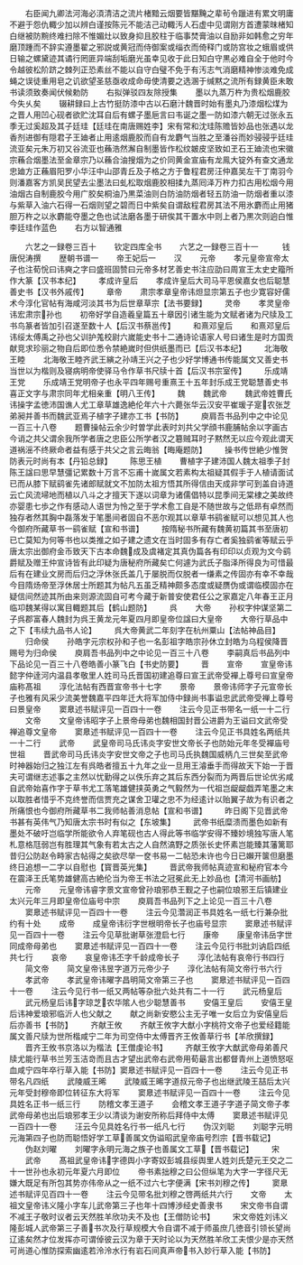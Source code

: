 <!-- { "loadSidebar": true } -->
　　右臣闻九卿法河海必湏清洁之流片楮黯云烟要皆黮黤之辈茍令躐进有累文明庸不避于怨仇輙少加以辨白谨按陈元不能洁己动輙汚人石虚中见谓刚方首遭蒙昩楮知白继被防黦终难扫除不惟媚灶以致身抑且胶柱于临事焚膏油以自励非如韩愈之穷年磨顶踵而不辞实遵墨翟之邪説或黄冠而侍御案或缁衣而倚释门或防宫妆之蛾眉或供日输之螺黛迹其谲行罔匪异端刮垢磨光虽幸见收于此日知白守黒必难自全于他时今令越彼松阶跻之棘列正恐素丝不能以自守白璧不免于有汚志气消磨精神惨淡难免成蝇之误徒重用皂之讥欲望圣慈亟收成命毋使清要之选溷于缄黙之流所有録黄臣未敢书读须致奏闻伏候勅防
　　右拟弹驳四友除授集
　　墨以九蒸万杵为贵松烟鹿胶今失乆矣
　　辍耕録曰上古竹挺防漆中古以石磨汁魏晋时始有墨丸乃漆烟松煤为之晋人用凹心砚者欲贮沈耳自后有螺子墨巵言曰韦诞之墨一防如漆六朝无过张永五季无过奚超及其子廷珪【廷珪在南唐赐姓李】宋有常和沈珪陈赡皆妙品也张遇以龙香剂进御有隠君子王廸者止用逺烟鹿胶而自有龙麝气当胜之至潘谷而妙骎骎乎廷珪流亚矣元朱万初又谷流亚也蘓浩然澥自制墨皆作松纹皴皮坚致如玊石王廸流也宋徽宗蘓合烟墨法至金章宗乃以蘓合油搜烟为之价同黄金宣庙有龙鳯大锭外有查文通龙忠廸方正蘓眉阳罗小华汪中山邵青丘及子格之方于鲁程君房汪仲嘉吴左干丁南羽今则潘嘉客方凯吴民望去尘墨法曰虬松取烟鹿胶相揉九蒸囘泽万杵力扣古用松烟今用油烟古自制鹿胶今用广胶矣桐油乃黒菜油则白防油防烟者轻五防油一防烟者重以漆与紫草入油六石得一石烟则望之碧而日中紫矣自谓敌程君房其法不用氷麝而止用猪胆万杵之以氷麝能夺墨之色也试法磨各墨于研俟其干置水中则上者乃黒次则逈白惟李廷珪作蓝色
　　右方以智通雅















　　六艺之一録卷三百十
　　钦定四库全书
　　六艺之一録卷三百十一　　　钱唐倪涛撰
　　歴朝书谱一
　　帝王妃后一
　　汉
　　元帝
　　孝元皇帝宣帝太子也注荀恱曰讳奭之字曰盛班固赞曰元帝多材艺善史书注应劭曰周宣王太史史籀所作大篆【汉书本纪】
　　孝成许皇后
　　孝成许皇后大司马平恩侯嘉女也后聪慧善史书【汉书外戚传】
　　章帝
　　肃宗孝章皇帝讳炟显宗第五子也少寛容好儒术今淳化官帖有海咸河淡其书为后世章草宗【法书要録】
　　灵帝
　　孝灵皇帝讳宏肃宗孙也
　　初帝好学自造羲皇篇五十章因引诸生能为文赋者诸为尺牍及工书鸟篆者皆加引召遂至数十人【后汉书蔡邕传】
　　和熹邓皇后
　　和熹邓皇后讳绥太傅禹之孙也父训护羗校尉六嵗能史书十二通诗论语家人号曰诸生是时方国贡献竞求珍丽之物自后即位悉令禁絶嵗时但供纸墨而已【后汉书本纪】
　　北海敬王睦
　　北海敬王睦齐武王縯之孙靖王兴之子也少好学博通书传能属文又善史书当世以为楷则及寝病明帝使驿马令作草书尺牍十首【后汉书宗室传】
　　乐成靖王党
　　乐成靖王党明帝子也永平四年赐号重熹王十五年封乐成王党聪慧善史书喜正文字与肃宗同年尤相亲重【明八王传】
　　魏
　　魏武帝
　　魏武帝姓曹氏讳操字孟徳沛国谯人尤工章草雄逸絶伦年六十六薨张华云汉安平崔瑗子寔农张芝弟昶并善书而魏武亚焉子植字子建亦工书【书防】
　　庾肩吾书品列中之中论见一百三十八卷
　　题曹操帖云余少时曽学此表时刘共父学顔书鹿脯帖余以字画古今诮之共父谓余我所学者唐之忠臣公所学者汉之簒贼耳时子黙然无以应今观此谓天道祸滛不终厥命者益有感于共父之言云晦翁【晦庵题防】
　　操书传世絶少惟贺防表元时尚有本【丹铅总録】
　　陈思王植
　　曹植字子建沛国人魏太祖季子封陈王諡曰思早慧彊记累数十万言不忘甫十嵗属文若素构太祖疑其假手于人植请面试已而从膝下赋鹞雀先诸郎赋就文不加防太祖方悟其所得信由天成非学可到盖自诗道云亡风流埽地而植以八斗之才擅天下遂以词章为诸儒倡特以昆季间无棠棣之美故终亦婴患七歩之作有感动人语世为怜之至于学术愈工自是不随世故与之低昻有卓然而独存者然其胸中磊落发于笔墨间者固自不恶尔观其以章草书鹞雀赋可以想见其人也今御府所藏草书一鹞雀赋【宣和书谱】
　　按隋秘书所藏有魏黄初篇其书至唐初已亡莫知为何等书也以类推之如子建之遗文在当时固多有存亡者奚独鹞雀等赋云乎唐太宗出御府金币致天下古本命魏成及虞褚定其真伪篇各有印印以贞观为文今鹞爵赋及赠王仲宣诗皆有此印疑为唐秘府所藏矣亡何遽为武氏子脂泽所得良为可惜最后有在建业文房而后归之浮休张氏盖几于屡脱而仅脱者一缣素之传固亦有幸不幸哉今目隋炀帝至浮休居士所题其为帖凡五虽乏精神颇多态度或疑赝伪或谓临模固亦在疑信间然迹其所由来则源流固自可考今藏于新普安使君任公之家嘉定八年春王正月临卭魏某得以寓目輙题其后【鹤山题防】
　　呉
　　大帝
　　孙权字仲谋坚第二子呉郡富春人魏封为呉王黄龙元年夏四月即皇帝位諡曰大皇帝
　　大帝行草品中之下【韦续九品书人论】
　　呉大帝黄武二年刻字在杭州粟山【法帖神品目】
　　归命侯
　　孙皓字元宗权孙和子也一名彭祖字皓宗孙休立封皓为乌程侯降晋赐号为归命侯
　　庾肩吾书品列中之中论见一百三十八卷
　　李嗣真后书品列中下品论见一百三十八卷皓善小篆飞白【书史防要】
　　晋
　　宣帝
　　宣皇帝讳懿字仲逹河内温县孝敬里人姓司马氏晋国初建追尊曰宣王武帝受襌上尊号曰宣皇帝庙称髙祖
　　淳化法帖有西晋宣帝书十七字
　　景帝
　　景帝讳师字子元宣帝长子也雅有风采少流美誉魏嘉平四年迁大将军加侍中録尚书事谥忠武武帝受禅上尊号曰景皇帝
　　窦臮述书赋评见一百四十一卷
　　注云今见正书带名一纸一十二行
　　文帝
　　文皇帝讳昭字子上景帝母弟也魏相国封晋公进爵为王谥曰文武帝受禅追尊文皇帝
　　窦臮述书赋评见一百四十一卷
　　注云今见正书具姓名两纸共一十二行
　　武帝
　　武皇帝司马氏讳炎字安世文帝长子也防始元年冬受襌庙号世祖
　　晋武帝司马氏讳炎字安世文帝之子也司马氏执魏国威柄凢三世矣至武帝时神器始归之独江左有呉皓者擅五十九年之业一旦用王濬垂手而得故天下始一于晋夫可谓继志述事之主然以忧勤得之以佚乐弃之其后东西分裂而为两晋后世论优劣咸自武帝始喜作字于草书尤工落笔雄健挟英勇之气毅然为一代祖岂龊龊戯弄笔墨之末以取胜者惜乎不克终誉而信贾充之谋舍卫瓘之忠不为经逺计以贻翼子故为有识者之所痛恨也今御府所藏草书二我师帖善消息帖【宣和书谱】
　　昨日阁下见晋武帝书甚有英伟气乃知唐太宗书时有似之【东坡集】
　　武帝书纸糜溃而墨色如新有墨处不破吁岂临学所能欲令人弃笔砚也古人得此等书临学安得不臻妙境独写唐人笔札意格尫弱岂有胜理其气象有若太古之人自然滈野之质张长史怀素岂能臻其藩篱耶昔归公防赵令畤家古帖得之矣欲尽举一奁书易一二帖恐未许也今日已嬾开箧但磨墨终日追想一二字以自慰也【寳晋英光集】
　　晋武帝我师帖真迹宣和秘府官本今在震泽王氏笔势雄健高古絶伦当为帝王书法之冠冕此无上妙品也【清河书画舫】
　　元帝
　　元皇帝讳睿字景文宣帝曾孙琅邪恭王觐之子也嗣位琅邪王后镇建业太兴元年三月即皇帝位庙号中宗
　　庾肩吾书品列下之上论见一百三十八卷
　　窦臮述书赋评见一百四十一卷
　　注云今见濳润正书具姓名一纸七行兼杂批约有十处
　　成帝
　　成皇帝讳衍字世根明帝长子也庙号显宗
　　窦臮述书赋评见一百四十一卷
　　注云今见草批谢草张澄启七行
　　康帝
　　康皇帝讳岳字世同成帝母弟也
　　窦臮述书赋评见一百四十一卷
　　注云今见行书批刘讷启四纸共七行
　　哀帝
　　哀皇帝讳丕字千龄成帝长子
　　淳化法帖有哀帝行书四行
　　简文帝
　　简文皇帝讳昱字道万元帝少子
　　淳化法帖有简文帝行书六行
　　孝武帝
　　孝武皇帝讳曜字昌明简文帝第三子也
　　窦臮述书赋评见一百四十一卷
　　注云今见行书一纸又两帖等杂批六处共有二十一行
　　武元杨皇后
　　武元杨皇后讳字琼芝农华隂人也少聪慧善书
　　安僖王皇后
　　安僖王皇后讳神爱琅邪临沂人也父献之
　　献之尚新安愍公主无子唯一女后立为安僖皇后后亦善书【书防】
　　齐献王攸
　　齐献王攸字大猷小字桃符文帝子也爱经籍能属文善尺牍为世所楷咸宁二年为司空侍中太傅晋齐王攸善草行书【羊欣撰録】
　　晋齐王攸书京洛以为楷法【王僧虔论书】
　　齐献王攸字大猷武帝母弟善尺牍尤能行草书兰芳玉洁竒而且古才望出武帝右武帝用荀朂言出都督青州上道愤怒呕血咸宁四年卒行草入能【书防】窦臮述书赋评见一百四十一卷
　　注云今见正书带名凡四纸
　　武陵威王晞
　　武陵威王晞字道叔元帝子也出继武陵王喆后太兴元年受封穆帝即位转征东大将军
　　窦臮述书赋评见一百四十一卷
　　注云今见具姓名正书一纸三行
　　防稽文孝王道子
　　会稽文孝王道子字道子简文帝子孝武帝母弟也出后琅邪孝王少以清谈为谢安所称后拜侍中太傅
　　窦臮述书赋评见一百四十一卷
　　汪云今见具姓名行书一纸凡七行
　　伪汉刘聪
　　刘聪字元明元海第四子也防而聪悟好学工草善属文伪谥昭武皇帝庙号烈宗【晋书载记】
　　伪赵刘曜
　　刘曜字永明元海之族子也善属文工草【晋书载记】
　　宋
　　武帝
　　髙祖武皇帝讳字德舆小字寄奴彭城县绥舆里人姓刘氏楚元王交之二十一世孙也永初元年夏六月即位
　　帝书素拙穆之曰公但纵笔为大字一字径尺无嫌大既足有所包其势亦伟帝从之一纸不过六七字便满【宋书刘穆之传】
　　窦臮述书赋评见百四十一卷
　　注云今见带名批刘穆之啓两纸共六行
　　文帝
　　太祖文皇帝讳义隆小字车儿武帝第三子也年十四博渉经史善隶书
　　宋文帝书自谓不减王子敬时议者云天然胜羊欣功夫不及也【王僧防论书】
　　宋文帝姓刘讳义隆彭城人武帝第三子善书次及行草规模大令自谓不减于师虽庶几徳音引领长望尚辽逺矣然才位发挥亦可谓倬彼云汉为章于天时论以为天然胜羊欣工夫恨少是亦天然可尚道心惟防探索幽逺若泠泠水行有岩石间真声帝书入妙行草入能【书防】

